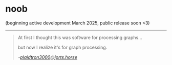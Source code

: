 # noob

(beginning active development March 2025, public release soon <3)

---

> At first I thought this was software for processing graphs...
> 
> but now I realize it's for graph processing.
> 
> *-[plaidtron3000](https://jorts.horse/@plaidtron3000/115467534463581813)@[jorts.horse](https://jorts.horse/@plaidtron3000/115467538959685105)*
